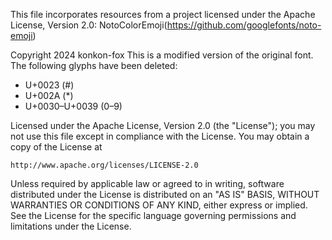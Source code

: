 This file incorporates resources from a project licensed under the Apache License, Version 2.0:
NotoColorEmoji(https://github.com/googlefonts/noto-emoji)

Copyright 2024 konkon-fox
This is a modified version of the original font. The following glyphs have been deleted:

- U+0023 (#)
- U+002A (\*)
- U+0030–U+0039 (0–9)

Licensed under the Apache License, Version 2.0 (the "License");
you may not use this file except in compliance with the License.
You may obtain a copy of the License at

    http://www.apache.org/licenses/LICENSE-2.0

Unless required by applicable law or agreed to in writing, software
distributed under the License is distributed on an "AS IS" BASIS,
WITHOUT WARRANTIES OR CONDITIONS OF ANY KIND, either express or implied.
See the License for the specific language governing permissions and
limitations under the License.
